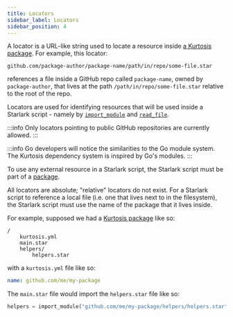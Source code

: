 ```yaml
---
title: Locators
sidebar_label: Locators
sidebar_position: 4
---
```


A locator is a URL-like string used to locate a resource inside [a Kurtosis package][packages]. For example, this locator:

```
github.com/package-author/package-name/path/in/repo/some-file.star
```

references a file inside a GitHub repo called `package-name`, owned by `package-author`, that lives at the path `/path/in/repo/some-file.star` relative to the root of the repo.

Locators are used for identifying resources that will be used inside a Starlark script - namely by [`import_module`](./starlark-instructions.md#import_module) and [`read_file`](./starlark-instructions.md#read_file).

:::info
Only locators pointing to public GitHub repositories are currently allowed.
:::

:::info
Go developers will notice the similarities to the Go module system. The Kurtosis dependency system is inspired by Go's modules.
:::

To use any external resource in a Starlark script, the Starlark script must be
part of a [package][packages].

All locators are absolute; "relative" locators do not exist. For a Starlark script to reference a local file (i.e. one that lives next to in the filesystem), the Starlark script must use the name of the package that it lives inside.

For example, supposed we had a [Kurtosis package][packages] like so:

```
/
    kurtosis.yml
    main.star
    helpers/
        helpers.star
```

with a `kurtosis.yml` file like so:

```yaml
name: github.com/me/my-package
```

The `main.star` file would import the `helpers.star` file like so:

```python
helpers = import_module("github.com/me/my-package/helpers/helpers.star")
```

<!------------------ ONLY LINKS BELOW HERE -------------------->
[packages]: ./packages.md
